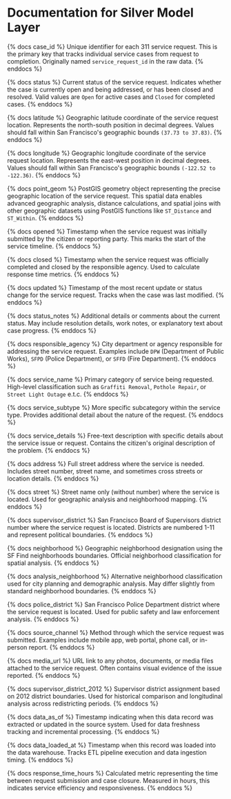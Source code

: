 # Documentation for Silver Model Layer

{% docs case_id %}
Unique identifier for each 311 service request. This is the primary key that tracks individual service cases from request to completion. Originally named `service_request_id` in the raw data.
{% enddocs %}

{% docs status %}
Current status of the service request. Indicates whether the case is currently open and being addressed, or has been closed and resolved. Valid values are `Open` for active cases and `Closed` for completed cases.
{% enddocs %}

{% docs latitude %}
Geographic latitude coordinate of the service request location. Represents the north-south position in decimal degrees. Values should fall within San Francisco's geographic bounds `(37.73 to 37.83)`.
{% enddocs %}

{% docs longitude %}
Geographic longitude coordinate of the service request location. Represents the east-west position in decimal degrees. Values should fall within San Francisco's geographic bounds `(-122.52 to -122.36)`.
{% enddocs %}

{% docs point_geom %}
PostGIS geometry object representing the precise geographic location of the service request. This spatial data enables advanced geographic analysis, distance calculations, and spatial joins with other geographic datasets using PostGIS functions like `ST_Distance` and `ST_Within`.
{% enddocs %}

{% docs opened %}
Timestamp when the service request was initially submitted by the citizen or reporting party. This marks the start of the service timeline.
{% enddocs %}

{% docs closed %}
Timestamp when the service request was officially completed and closed by the responsible agency. Used to calculate response time metrics.
{% enddocs %}

{% docs updated %}
Timestamp of the most recent update or status change for the service request. Tracks when the case was last modified.
{% enddocs %}

{% docs status_notes %}
Additional details or comments about the current status. May include resolution details, work notes, or explanatory text about case progress.
{% enddocs %}

{% docs responsible_agency %}
City department or agency responsible for addressing the service request. Examples include `DPW` (Department of Public Works), `SFPD` (Police Department), or `SFFD` (Fire Department).
{% enddocs %}

{% docs service_name %}
Primary category of service being requested. High-level classification such as `Graffiti Removal`, `Pothole Repair`, or `Street Light Outage` e.t.c.
{% enddocs %}

{% docs service_subtype %}
More specific subcategory within the service type. Provides additional detail about the nature of the request.
{% enddocs %}

{% docs service_details %}
Free-text description with specific details about the service issue or request. Contains the citizen's original description of the problem.
{% enddocs %}

{% docs address %}
Full street address where the service is needed. Includes street number, street name, and sometimes cross streets or location details.
{% enddocs %}

{% docs street %}
Street name only (without number) where the service is located. Used for geographic analysis and neighborhood mapping.
{% enddocs %}

{% docs supervisor_district %}
San Francisco Board of Supervisors district number where the service request is located. Districts are numbered 1-11 and represent political boundaries.
{% enddocs %}

{% docs neighborhood %}
Geographic neighborhood designation using the SF Find neighborhoods boundaries. Official neighborhood classification for spatial analysis.
{% enddocs %}

{% docs analysis_neighborhood %}
Alternative neighborhood classification used for city planning and demographic analysis. May differ slightly from standard neighborhood boundaries.
{% enddocs %}

{% docs police_district %}
San Francisco Police Department district where the service request is located. Used for public safety and law enforcement analysis.
{% enddocs %}

{% docs source_channel %}
Method through which the service request was submitted. Examples include mobile app, web portal, phone call, or in-person report.
{% enddocs %}

{% docs media_url %}
URL link to any photos, documents, or media files attached to the service request. Often contains visual evidence of the issue reported.
{% enddocs %}

{% docs supervisor_district_2012 %}
Supervisor district assignment based on 2012 district boundaries. Used for historical comparison and longitudinal analysis across redistricting periods.
{% enddocs %}

{% docs data_as_of %}
Timestamp indicating when this data record was extracted or updated in the source system. Used for data freshness tracking and incremental processing.
{% enddocs %}

{% docs data_loaded_at %}
Timestamp when this record was loaded into the data warehouse. Tracks ETL pipeline execution and data ingestion timing.
{% enddocs %}

{% docs response_time_hours %}
Calculated metric representing the time between request submission and case closure. Measured in hours, this indicates service efficiency and responsiveness.
{% enddocs %}
